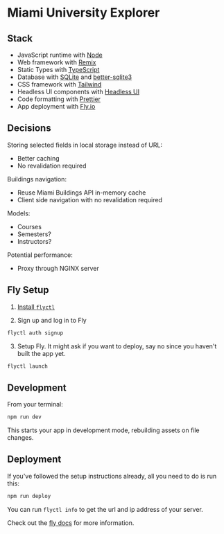 # Miami University Explorer

## Stack

-   JavaScript runtime with [Node](https://nodejs.org/en/)
-   Web framework with [Remix](https://remix.run/)
-   Static Types with [TypeScript](https://typescriptlang.org/)
-   Database with [SQLite](https://sqlite.org/index.html) and [better-sqlite3](https://github.com/WiseLibs/better-sqlite3)
-   CSS framework with [Tailwind](https://tailwindcss.com/)
-   Headless UI components with [Headless UI](https://headlessui.com/)
-   Code formatting with [Prettier](https://prettier.io/)
-   App deployment with [Fly.io](https://fly.io/)

## Decisions

Storing selected fields in local storage instead of URL:

-   Better caching
-   No revalidation required

Buildings navigation:

-   Reuse Miami Buildings API in-memory cache
-   Client side navigation with no revalidation required

Models:

-   Courses
-   Semesters?
-   Instructors?

Potential performance:

-   Proxy through NGINX server

## Fly Setup

1. [Install `flyctl`](https://fly.io/docs/getting-started/installing-flyctl/)

2. Sign up and log in to Fly

```sh
flyctl auth signup
```

3. Setup Fly. It might ask if you want to deploy, say no since you haven't built the app yet.

```sh
flyctl launch
```

## Development

From your terminal:

```sh
npm run dev
```

This starts your app in development mode, rebuilding assets on file changes.

## Deployment

If you've followed the setup instructions already, all you need to do is run this:

```sh
npm run deploy
```

You can run `flyctl info` to get the url and ip address of your server.

Check out the [fly docs](https://fly.io/docs/getting-started/node/) for more information.
